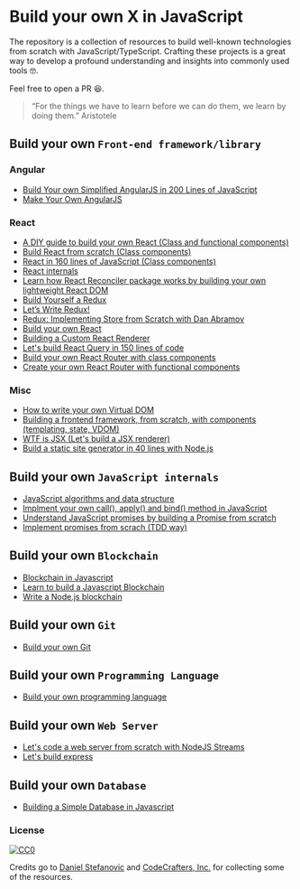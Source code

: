 # Build your own X in JavaScript

The repository is a collection of resources to build well-known technologies from scratch with JavaScript/TypeScript. Crafting these projects is a great way to develop a profound understanding and insights into commonly used tools 🤓.

Feel free to open a PR 😆.

> “For the things we have to learn before we can do them, we learn by doing them.”
> Aristotele

## Build your own `Front-end framework/library`

### Angular

- [Build Your own Simplified AngularJS in 200 Lines of JavaScript](https://blog.mgechev.com/2015/03/09/build-learn-your-own-light-lightweight-angularjs/)
- [Make Your Own AngularJS](http://teropa.info/blog/2013/11/03/make-your-own-angular-part-1-scopes-and-digest.html)

### React

- [A DIY guide to build your own React (Class and functional components)](https://github.com/hexacta/didact)
- [Build React from scratch (Class components)](https://www.youtube.com/watch?v=_MAD4Oly9yg)
- [React in 160 lines of JavaScript (Class components)](https://medium.com/@sweetpalma/gooact-react-in-160-lines-of-javascript-44e0742ad60f)
- [React internals](http://www.mattgreer.org/articles/react-internals-part-one-basic-rendering/)
- [Learn how React Reconciler package works by building your own lightweight React DOM](https://hackernoon.com/learn-you-some-custom-react-renderers-aed7164a4199)
- [Build Yourself a Redux](https://zapier.com/engineering/how-to-build-redux/)
- [Let’s Write Redux!](https://www.jamasoftware.com/blog/lets-write-redux/)
- [Redux: Implementing Store from Scratch with Dan Abramov](https://egghead.io/lessons/react-redux-implementing-store-from-scratch)
- [Build your own React](https://pomb.us/build-your-own-react/)
- [Building a Custom React Renderer](https://youtu.be/CGpMlWVcHok)
- [Let's build React Query in 150 lines of code](https://youtu.be/9SrIirrnwk0)
- [Build your own React Router with class components](https://ui.dev/build-your-own-react-router)
- [Create your own React Router with functional components](https://dev.to/franciscomendes10866/create-your-own-react-router-53ng)

### Misc

- [How to write your own Virtual DOM](https://medium.com/@deathmood/how-to-write-your-own-virtual-dom-ee74acc13060)
- [Building a frontend framework, from scratch, with components (templating, state, VDOM)](https://mfrachet.github.io/create-frontend-framework/)
- [WTF is JSX (Let's build a JSX renderer)](https://jasonformat.com/wtf-is-jsx/)
- [Build a static site generator in 40 lines with Node.js](https://www.webdevdrops.com/en/build-static-site-generator-nodejs-8969ebe34b22/)

## Build your own `JavaScript internals`

- [JavaScript algorithms and data structure](https://github.com/trekhleb/javascript-algorithms)
- [Implment your own call(), apply() and bind() method in JavaScript](https://blog.usejournal.com/implement-your-own-call-apply-and-bind-method-in-javascript-42cc85dba1b)
- [Understand JavaScript promises by building a Promise from scratch](https://levelup.gitconnected.com/understand-javascript-promises-by-building-a-promise-from-scratch-84c0fd855720)
- [Implement promises from scrach (TDD way)](https://www.mauriciopoppe.com/notes/computer-science/computation/promises/)

## Build your own `Blockchain`

- [Blockchain in Javascript](https://github.com/nambrot/blockchain-in-js)
- [Learn to build a Javascript Blockchain](https://medium.com/@spenserhuang/learn-build-a-javascript-blockchain-part-1-ca61c285821e)
- [Write a Node.js blockchain](https://www.hackdoor.io/articles/writing-a-blockchain-in-nodejs-6512fec33307)

## Build your own `Git`

- [Build your own Git](https://kushagra.dev/blog/build-git-learn-git/)

## Build your own `Programming Language`

- [Build your own programming language](https://lisperator.net/pltut/)

## Build your own `Web Server`

- [Let's code a web server from scratch with NodeJS Streams](https://www.codementor.io/ziad-saab/let-s-code-a-web-server-from-scratch-with-nodejs-streams-h4uc9utji)
- [Let's build express](https://github.com/antoaravinth/lets-build-express)

## Build your own `Database`

- [Building a Simple Database in Javascript](https://devtails.xyz/@adam/building-a-simple-database-in-javascript)

### License

[![CC0](http://mirrors.creativecommons.org/presskit/buttons/88x31/svg/cc-zero.svg)](https://creativecommons.org/publicdomain/zero/1.0/)

Credits go to [Daniel Stefanovic](https://github.com/danistefanovic) and [CodeCrafters, Inc.](https://codecrafters.io) for collecting some of the resources.
